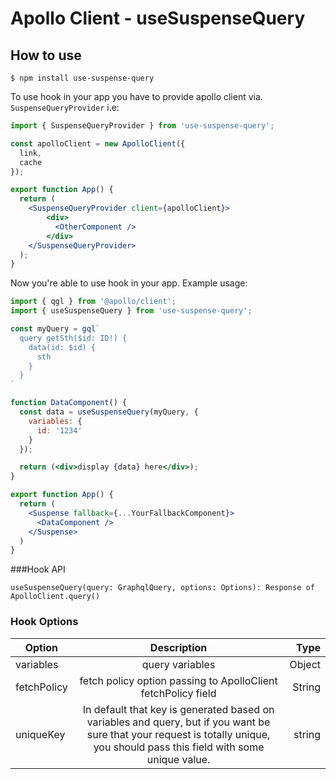 # Apollo Client - useSuspenseQuery

## How to use

```shell script
$ npm install use-suspense-query
```

To use hook in your app you have to provide apollo client via. `SuspenseQueryProvider` i.e:
```jsx
import { SuspenseQueryProvider } from 'use-suspense-query';

const apolloClient = new ApolloClient({
  link,
  cache
});

export function App() {
  return (
    <SuspenseQueryProvider client={apolloClient}>
        <div>
          <OtherComponent />
        </div>
    </SuspenseQueryProvider>
  );
}
```

Now you're able to use hook in your app. Example usage:
```jsx
import { qgl } from '@apollo/client';
import { useSuspenseQuery } from 'use-suspense-query';

const myQuery = gql`
  query getSth($id: ID!) {
    data(id: $id) {
      sth
    }
  }
`

function DataComponent() {
  const data = useSuspenseQuery(myQuery, {
    variables: {
      id: '1234'
    }
  });

  return (<div>display {data} here</div>);
}

export function App() {
  return (
    <Suspense fallback={...YourFallbackComponent}>
      <DataComponent />
    </Suspense>
  )
}
```

###Hook API
```
useSuspenseQuery(query: GraphqlQuery, options: Options): Response of ApolloClient.query()
```

### Hook Options

| Option        | Description   | Type  |
| ------------- |:-------------:| -----:|
| variables     | query variables | Object |
| fetchPolicy     | fetch policy option passing to ApolloClient fetchPolicy field      |   String  |
| uniqueKey | In default that key is generated based on variables and query, but if you want be sure that your request is totally unique, you should pass this field with some unique value.     |    string |